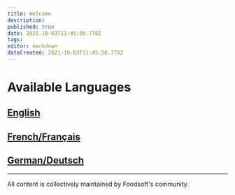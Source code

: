 ```yaml
---
title: Welcome
description: 
published: true
date: 2021-10-03T11:45:50.778Z
tags: 
editor: markdown
dateCreated: 2021-10-03T11:45:50.778Z
---
```


# Available Languages

## [English](/en/home)
## [French/Français](/fr/home)
## [German/Deutsch](/de/home)

---

All content is collectively maintained by Foodsoft's community.